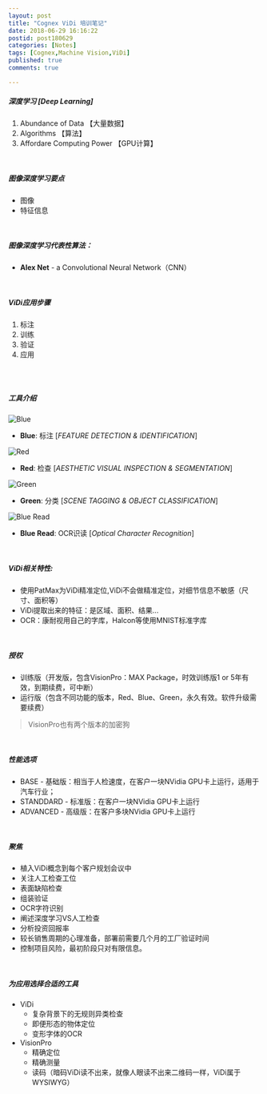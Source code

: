 ```yaml
---
layout: post
title: "Cognex ViDi 培训笔记"
date: 2018-06-29 16:16:22
postid: post180629
categories: [Notes]
tags: [Cognex,Machine Vision,ViDi]
published: true
comments: true

---
```


##### 深度学习 [Deep Learning]
1. Abundance of Data 【大量数据】
2. Algorithms 【算法】
3. Affordare Computing Power 【GPU计算】

<!--more-->

<br>

##### 图像深度学习要点
- 图像
- 特征信息

<br>

##### 图像深度学习代表性算法：
 - **Alex Net** - a Convolutional Neural Network（CNN）

<br>

##### ViDi应用步骤
1. 标注
2. 训练
3. 验证
4. 应用

<br>

<!-- ##### ViDi应用过程
1. 图像采集
2. 特征提取
3. --
4. -- -->

<br>

##### 工具介绍

![Blue](http://myulinkblog.oss-cn-shenzhen.aliyuncs.com/18-7-29/16495628.jpg)
- **Blue**: 标注 [*FEATURE DETECTION & IDENTIFICATION*]
 
![Red](http://myulinkblog.oss-cn-shenzhen.aliyuncs.com/18-7-29/592488.jpg)
- **Red**: 检查 [*AESTHETIC VISUAL INSPECTION & SEGMENTATION*]

![Green](http://myulinkblog.oss-cn-shenzhen.aliyuncs.com/18-7-29/32677104.jpg)
- **Green**: 分类 [*SCENE TAGGING & OBJECT CLASSIFICATION*]

![Blue Read](http://myulinkblog.oss-cn-shenzhen.aliyuncs.com/18-7-29/39601969.jpg)
- **Blue Read**: OCR识读 [*Optical Character Recognition*]

<br>

##### ViDi相关特性:
- 使用PatMax为ViDi精准定位,ViDi不会做精准定位，对细节信息不敏感（尺寸、面积等）
- ViDi提取出来的特征：是区域、面积、结果...
- OCR：康耐视用自己的字库，Halcon等使用MNIST标准字库

<br>

##### 授权
- 训练版（开发版，包含VisionPro：MAX Package，时效训练版1 or 5年有效，到期续费，可中断）
- 运行版（包含不同功能的版本，Red、Blue、Green，永久有效。软件升级需要续费）
> VisionPro也有两个版本的加密狗

<br>

##### 性能选项
- BASE - 基础版：相当于人检速度，在客户一块NVidia GPU卡上运行，适用于汽车行业；
- STANDDARD - 标准版：在客户一块NVidia GPU卡上运行
- ADVANCED - 高级版：在客户多块NVidia GPU卡上运行

<br>

<!-- ##### 代理商名称：ViDi PSI
> 尚菱
> 贝特威

<br> -->

##### 聚焦
- 植入ViDi概念到每个客户规划会议中
- 关注人工检查工位
- 表面缺陷检查
- 组装验证
- OCR字符识别
- 阐述深度学习VS人工检查
- 分析投资回报率
- 较长销售周期的心理准备，部署前需要几个月的工厂验证时间
- 控制项目风险，最初阶段只对有限信息。

<br>

##### 为应用选择合适的工具
- ViDi
    + 复杂背景下的无规则异类检查
    + 即便形态的物体定位
    + 变形字体的OCR
- VisionPro
    + 精确定位
    + 精确测量
    + 读码（暗码ViDi读不出来，就像人眼读不出来二维码一样，ViDi属于WYSIWYG）
